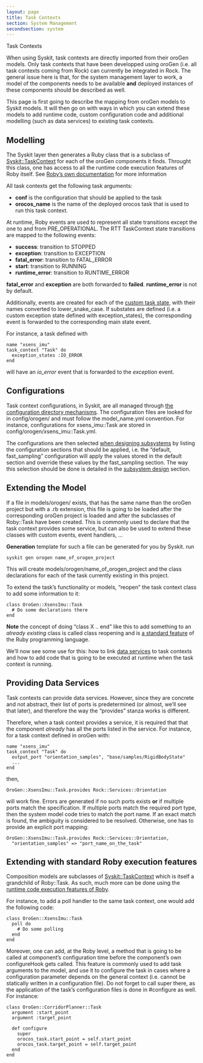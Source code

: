 ```yaml
---
layout: page
title: Task Contexts
section: System Management
secondsection: system
---
```

<div class="content2">
<div class="content2-pagetitle">Task Contexts</div>
<div class="content2-container line-box">
<div class="content2-container-1col">



<p>When using Syskit, task contexts are directly imported from their oroGen models.
Only task contexts that have been developped using oroGen (i.e. all task
contexts coming from Rock) can currently be integrated in Rock. The general
issue here is that, for the system management layer to work, a model of the
components needs to be available <strong>and</strong> deployed instances of these components
should be described as well.</p>

<p>This page is first going to describe the mapping from oroGen models to Syskit
models. It will then go on with ways in which you can extend these models to add
runtime code, custom configuration code and additional modelling (such as data
services) to existing task contexts.</p>

<h2 id="modelling">Modelling</h2>
<p>The Syskit layer then generates a Ruby class that is a subclass of
<a href="../../Syskit/TaskContext.html">Syskit::TaskContext</a> for each of the oroGen components it finds.
Throught this class, one has access
to all the runtime code execution features of Roby itself. See <a href="../../api/tools/roby">Roby&rsquo;s own
documentation</a> for more information</p>

<p>All task contexts get the following task arguments:</p>

<ul>
  <li><strong>conf</strong> is the configuration that should be applied to the task</li>
  <li><strong>orocos_name</strong> is the name of the deployed orocos task that is used to run
this task context.</li>
</ul>

<p>At runtime, Roby events are used to represent all state transitions except the
one to and from PRE_OPERATIONAL. The RTT TaskContext state transitions are
mapped to the following events:</p>

<ul>
  <li><strong>success</strong>: transition to STOPPED</li>
  <li><strong>exception</strong>: transition to EXCEPTION</li>
  <li><strong>fatal_error</strong>: transition to FATAL_ERROR</li>
  <li><strong>start</strong>: transition to RUNNING</li>
  <li><strong>runtime_error</strong>: transition to RUNTIME_ERROR</li>
</ul>

<p><strong>fatal_error</strong> and <strong>exception</strong> are both forwarded to <strong>failed</strong>.
<strong>runtime_error</strong> is not by default.</p>

<p>Additionally, events are created for each of the <a href="../orogen/task_states.html">custom task
state</a>, with their names converted to
lower_snake_case. If substates are defined (i.e. a custom exception state
defined with exception_states), the corresponding event is forwarded to the
corresponding main state event.</p>

<p>For instance, a task defined with</p>

<pre><code class="language-ruby">name "xsens_imu"
task_context "Task" do
  exception_states :IO_ERROR
end
</code></pre>

<p>will have an <em>io_error</em> event that is forwarded to the <em>exception</em> event.</p>

<h2 id="configuration">Configurations</h2>
<p>Task context configurations, in Syskit, are all managed through <a href="../runtime/configuration.html#configuration-directories">the
configuration directory
mechanisms</a>. The
configuration files are looked for in config/orogen/ and must follow the
model_name.yml convention. For instance, configurations for xsens_imu::Task are
stored in config/orogen/xsens_imu::Task.yml.</p>

<p>The configurations are then selected <a href="workflow.html">when designing subsystems</a> by listing the configuration sections that should be
applied, i.e. the &ldquo;default, fast_sampling&rdquo; configuration will apply the values stored in the
default section and override these values by the fast_sampling section. The way
this selection should be done is detailed in the <a href="subsystem_design.html">subsystem
design</a> section.</p>

<h2 id="extend">Extending the Model</h2>
<p>If a file in models/orogen/ exists, that has the same name than the oroGen
project but with a .rb extension, this file is going to be loaded after the
corresponding oroGen project is loaded and after the subclasses of Roby::Task
have been created. This is commonly used to declare that the task context
provides some service, but can also be used to extend these classes with custom
events, event handlers, &hellip;</p>

<div class="block">
  <p><strong>Generation</strong> template for such a file can be generated for you by Syskit. run</p>

  <pre><code>syskit gen orogen name_of_orogen_project
</code></pre>

  <p>This will create models/orogen/name_of_orogen_project and the class declarations
for each of the task currently existing in this project.</p>
</div>

<p>To extend the task&rsquo;s functionality or models, &ldquo;reopen&rdquo; the task context class to
add some information to it:</p>

<pre><code class="language-ruby">class OroGen::XsensImu::Task
  # Do some declarations there
end
</code></pre>

<p class="note"><strong>Note</strong> the concept of doing &ldquo;class X .. end&rdquo; like this to add something to an
<em>already existing</em> class is called class reopening and is <a href="http://www.ruby-lang.org/en/documentation/quickstart/3/">a standard
feature</a> of
the Ruby programming language.</p>

<p>We&rsquo;ll now see some use for this: how to link <a href="data_services.html">data services</a>
to task contexts and how to add code that is going to be executed at runtime
when the task context is running.</p>

<h2 id="provides">Providing Data Services</h2>
<p>Task contexts can provide data services. However, since they are concrete and
not abstract, their list of ports is predetermined (or almost, we&rsquo;ll see that
later), and therefore the way the &ldquo;provides&rdquo; stanza works is different.</p>

<p>Therefore, when a task context provides a service, it is required that
that the component <em>already</em> has all the ports listed in the service. For
instance, for a task context defined in oroGen with:</p>

<pre><code class="language-ruby">name "xsens_imu"
task_context "Task" do
  output_port "orientation_samples", "base/samples/RigidBodyState"
  ...
end
</code></pre>

<p>then,</p>

<pre><code class="language-ruby">OroGen::XsensImu::Task.provides Rock::Services::Orientation
</code></pre>

<p>will work fine. Errors are generated if no such ports exists <strong>or</strong> if multiple
ports match the specification. If multiple ports match the required port type,
then the system model code tries to match the port name. If an exact match is
found, the ambiguity is considered to be resolved. Otherwise, one has to provide
an explicit port mapping:</p>

<pre><code class="language-ruby">OroGen::XsensImu::Task.provides Rock::Services::Orientation,
  "orientation_samples" =&gt; "port_name_on_the_task"
</code></pre>

<h2 id="extend-with-code">Extending with standard Roby execution features</h2>
<p>Composition models are subclasses of <a href="../../Syskit/TaskContext.html">Syskit::TaskContext</a> which is itself a
grandchild of Roby::Task. As such, much more can be done using the <a href="/api/tools/roby/building/tasks.html">runtime code
execution features of Roby</a>.</p>

<p>For instance, to add a poll handler to the same task context, one would add the following
code:</p>

<pre><code class="language-ruby">class OroGen::XsensImu::Task
  poll do
    # Do some polling
  end
end
</code></pre>

<p>Moreover, one can add, at the Roby level, a method that is going to be called at
component&rsquo;s configuration time before the component&rsquo;s own configureHook gets
called. This feature is commonly used to add task arguments to the model, and
use it to configure the task in cases where a configuration parameter depends on
the general context (i.e. cannot be statically written in a configuration
file). Do not forget to call super there, as the
application of the task&rsquo;s configuration files is done in #configure as well.
For instance:</p>

<pre><code class="language-ruby">class OroGen::CorridorPlanner::Task
  argument :start_point
  argument :target_point

  def configure
    super
    orocos_task.start_point = self.start_point
    orocos_task.target_point = self.target_point
  end
end
</code></pre>



</div>
</div>
</div>

